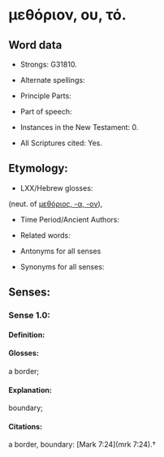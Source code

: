 # μεθόριον, ου, τό.

<!-- Status: S2=NeedsReview -->
<!-- Lexica used for edits: BDAG, FFM, LN, A-S -->

<!-- No NT references so delete -->


## Word data

* Strongs: G31810.

* Alternate spellings:

* Principle Parts: 

* Part of speech: 

* Instances in the New Testament: 0.

* All Scriptures cited: Yes.

## Etymology: 

* LXX/Hebrew glosses: 

(neut. of [μεθόριος, -α, -ον]()),

* Time Period/Ancient Authors: 

* Related words: 

* Antonyms for all senses

* Synonyms for all senses: 

## Senses: 

### Sense  1.0: 

#### Definition: 

#### Glosses: 

a border; 

#### Explanation: 

boundary; 

#### Citations: 

a border, boundary: [Mark 7:24](mrk 7:24).†
